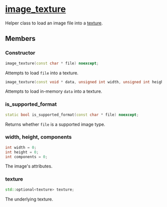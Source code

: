# [image_texture](image_texture.hpp)

Helper class to load an image file into a [texture](../impl/raii/texture.md).

## Members

### Constructor

```cpp
image_texture(const char * file) noexcept;
```

Attempts to load `file` into a texture.

```cpp
image_texture(const void * data, unsigned int width, unsigned int height) noexcept;
```

Attempts to load in-memory `data` into a texture.

### is_supported_format

```cpp
static bool is_supported_format(const char * file) noexcept;
```

Returns whether `file` is a supported image type.

### width, height, components

```cpp
int width = 0;
int height = 0;
int components = 0;
```

The image's attributes.

### texture

```cpp
std::optional<texture> texture;
```

The underlying texture.